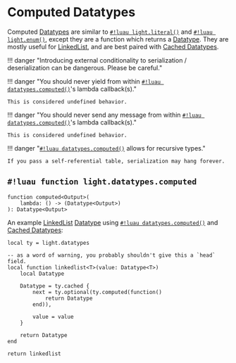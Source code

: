 # Computed Datatypes

Computed [Datatypes](../index.md) are similar to [`#!luau light.literal()`](./literal.md) and
[`#!luau light.enum()`](./enums.md), except they are a function which returns a [Datatype](../index.md). They are mostly
useful for <a href="https://en.wikipedia.org/wiki/Linked_list" target="_blank">LinkedList</a>, and are best paired with
[Cached Datatypes](./cached.md).

!!! danger "Introducing external conditionality to serialization / deserialization can be dangerous. Please be careful."

!!! danger "You should never yield from within [`#!luau datatypes.computed()`](./computed.md)'s lambda callback(s)."

    This is considered undefined behavior.

!!! danger "You should never send any message from within [`#!luau datatypes.computed()`](./computed.md)'s lambda callback(s)."

    This is considered undefined behavior.

!!! danger "[`#!luau datatypes.computed()`](./computed.md) allows for recursive types."

    If you pass a self-referential table, serialization may hang forever.

## `#!luau function light.datatypes.computed`

```luau title='<!-- client --> <!-- server --> <!-- shared --> <!-- experimental --> <!-- sync -->'
function computed<Output>(
    lambda: () -> (Datatype<Output>)
): Datatype<Output>
```

An example <a href="https://en.wikipedia.org/wiki/Linked_list" target="_blank">LinkedList</a> [Datatype](../index.md)
using [`#!luau datatypes.computed()`](./computed.md) and [Cached Datatypes](./cached.md):

```luau title="linked_list.luau"
local ty = light.datatypes

-- as a word of warning, you probably shouldn't give this a `head` field.
local function linkedlist<T>(value: Datatype<T>)
    local Datatype

    Datatype = ty.cached {
        next = ty.optional(ty.computed(function()
            return Datatype
        end)),
        
        value = value
    }
 
    return Datatype
end

return linkedlist
```
